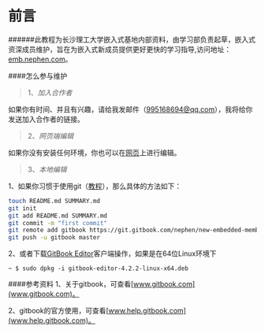前言
=======

######此教程为长沙理工大学嵌入式基地内部资料，由学习部负责起草，嵌入式资深成员维护，旨在为嵌入式新成员提供更好更快的学习指导,访问地址：[emb.nephen.com](http://emb.nephen.com/)。

####怎么参与维护
>1、*加入合作者*

如果你有时间、并且有兴趣，请给我发邮件（995168694@qq.com），我将给你发送加入合作者的链接。

>2、*网页端编辑*

如果你没有安装任何环境，你也可以在[网页](https://www.gitbook.com/book/nephen/new-embedded-member-learning-guidance/details)上进行编辑。

>3、*本地编辑*

1、如果你习惯于使用git（[教程](http://www.liaoxuefeng.com/wiki/0013739516305929606dd18361248578c67b8067c8c017b000/)），那么具体的方法如下：

```bash
touch README.md SUMMARY.md
git init
git add README.md SUMMARY.md
git commit -m "first commit"
git remote add gitbook https://git.gitbook.com/nephen/new-embedded-member-learning-guidance.git
git push -u gitbook master
```
2、或者下载[GitBook Editor](https://www.gitbook.com/editor)客户端操作，如果是在64位Linux环境下
```
~ $ sudo dpkg -i gitbook-editor-4.2.2-linux-x64.deb
```

####参考资料
1、关于gitbook，可查看[www.gitbook.com](www.gitbook.com)。

2、gitbook的官方使用，可查看[www.help.gitbook.com](www.help.gitbook.com)。
